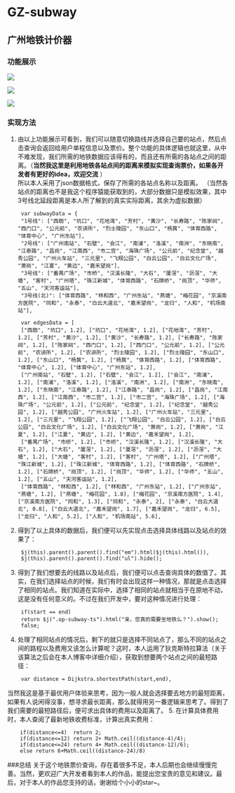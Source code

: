 # GZ-subway
广州地铁计价器
---
### 功能展示
![](http://orfhfxx0r.bkt.clouddn.com/subway/s1.png)

![](http://orfhfxx0r.bkt.clouddn.com/subway/s2.png)

![](http://orfhfxx0r.bkt.clouddn.com/subway/s3.png)
### 实现方法

1. 由以上功能展示可看到，我们可以随意切换路线并选择自己要的站点，然后点击查询会返回给用户单程信息以及票价。整个功能的具体逻辑也就这里，从中不难发现，我们所需的地铁数据应该得有的，而且还有所需的各站点之间的距离。（**当然我这里是利用地铁各站点间的距离来模拟实现查询票价，如果各开发者有更好的idea，欢迎交流** ）   
所以本人采用了json数据格式，保存了所需的各站点名称以及距离。
（当然各站点的距离也不是我这个程序猿能获取到的，大部分数据只是模拟效果，其中3号线北延段距离是本人所了解到的真实实际距离，其余为虚拟数据）

	
		var subwayData = {
    	"1号线": ["西朗", "坑口", "花地湾", "芳村", "黄沙", "长寿路", "陈家祠", "西门口", "公元前", "农讲所", "烈士陵园", "东山口", "杨箕", "体育西路", "体育中心", "广州东站"],
    	"2号线": ["广州南站", "石壁", "会江", "南浦", "洛溪", "南洲", "东晓南", "江泰路", "昌岗", "江南西", "市二宫", "海珠广场", "公元前", "纪念堂", "越秀公园", "广州火车站", "三元里", "飞翔公园", "白云公园", "白云文化广场", "萧岗", "江夏", "黄边", "嘉禾望岗"],
    	"3号线": ["番禺广场", "市桥", "汉溪长隆", "大石", "厦滘", "沥滘", "大塘", "客村", "广州塔", "珠江新城", "体育西路", "石牌桥", "岗顶", "华师", "五山", "天河客运站"],
    	"3号线(北)": ["体育西路", "林和西", "广州东站", "燕塘", "梅花园", "京溪南方医院", "同和", "永泰", "白云大道北", "嘉禾望岗", "龙归", "人和", "机场南站"],

		var edgesData = [
    	["西朗", "坑口", 1.2], ["坑口", "花地湾", 1.2], ["花地湾", "芳村", 1.2], ["芳村", "黄沙", 1.2], ["黄沙", "长寿路", 1.2], ["长寿路", "陈家祠", 1.2], ["陈家祠", "西门口", 1.2], ["西门口", "公元前", 1.2], ["公元前", "农讲所", 1.2], ["农讲所", "烈士陵园", 1.2], ["烈士陵园", "东山口", 1.2], ["东山口", "杨箕", 1.2], ["杨箕", "体育西路", 1.2], ["体育西路", "体育中心", 1.2], ["体育中心", "广州东站", 1.2],
    	["广州南站", "石壁", 1.2], ["石壁", "会江", 1.2], ["会江", "南浦", 1.2], ["南浦", "洛溪", 1.2], ["洛溪", "南洲", 1.2], ["南洲", "东晓南", 1.2], ["东晓南", "江泰路", 1.2], ["江泰路", "昌岗", 1.2], ["昌岗", "江南西", 1.2], ["江南西", "市二宫", 1.2], ["市二宫", "海珠广场", 1.2], ["海珠广场", "公元前", 1.2], ["公元前", "纪念堂", 1.2], ["纪念堂", "越秀公园", 1.2], ["越秀公园", "广州火车站", 1.2], ["广州火车站", "三元里", 1.2], ["三元里", "飞翔公园", 1.2], ["飞翔公园", "白云公园", 1.2], ["白云公园", "白云文化广场", 1.2], ["白云文化广场", "萧岗", 1.2], ["萧岗", "江夏", 1.2], ["江夏", "黄边", 1.2], ["黄边", "嘉禾望岗", 1.2],
    	["番禺广场", "市桥", 1.2], ["市桥", "汉溪长隆", 1.2], ["汉溪长隆", "大石", 1.2], ["大石", "厦滘", 1.2], ["厦滘", "沥滘", 1.2], ["沥滘", "大塘", 1.2], ["大塘", "客村", 1.2], ["客村", "广州塔", 1.2], ["广州塔", "珠江新城", 1.2], ["珠江新城", "体育西路", 1.2], ["体育西路", "石牌桥", 1.2], ["石牌桥", "岗顶", 1.2], ["岗顶", "华师", 1.2], ["华师", "五山", 1.2], ["五山", "天河客运站", 1.2],
    	["体育西路", "林和西", 1.2], ["林和西", "广州东站", 1.2], ["广州东站", "燕塘", 1.2], ["燕塘", "梅花园", 1.8], ["梅花园", "京溪南方医院", 1.4], ["京溪南方医院", "同和", 1.3], ["同和", "永泰", 2], ["永泰", "白云大道北", 0.8], ["白云大道北", "嘉禾望岗", 1.7], ["嘉禾望岗", "龙归", 6.5], ["龙归", "人和", 5.2], ["人和", "机场南站", 5.6],

2. 得到了以上具体的数据后，我们便可以先实现点击选择具体线路以及站点的效果了：
 
		$j(this).parent().parent().find("em").html($j(this).html()),
		$j(this).parent().parent().find("ul").hide();
3. 得到了我们想要去的线路以及站点后，我们便可以点击查询具体的数值了。其实，在我们选择站点的时候，我们有时会出现这样一种情况，那就是点击选择了相同的站点。我们知道在实际中，选择了相同的站点就相当于在原地不动，这是没有任何意义的。不过在我们开发中，要对这种情况进行处理：

		if(start == end)
    	return $j(".op-subway-ts").html("亲，您真的需要坐地铁么？").show();
		false;

4. 处理了相同站点的情况后，剩下的就只是选择不同站点了，那么不同的站点之间的路程以及费用又该怎么计算呢？这时，本人运用了狄克斯特拉算法（关于该算法之后会在本人博客中详细介绍），获取到想要两个站点之间的最短路径：

		var distance = Dijkstra.shortestPath(start,end),
当然我这是基于最优用户体验来思考，因为一般人就会选择要去地方的最短距离，如果有人说闲得没事，想寻求最长距离，那么就得用另一番逻辑来思考了。得到了我们需要的最短路径后，便可求出具体的费用以及距离了。
5. 在计算具体费用时，本人查阅了最新地铁收费标准，计算出真实费用：

		if(distance<=4)  return 2;
		if(distance<=12) return 2+ Math.ceil((distance-4)/4);
		if(distance<=24) return 4+ Math.ceil((distance-12)/6);
		else return 6+Math.ceil((distance-24)/8)


###总结
关于这个地铁票价查询，存在着很多不足，本人后期也会继续慢慢完善。当然，更欢迎广大开发者看到本人的作品，能提出您宝贵的意见和建议。最后，对于本人的作品您支持的话，谢谢给个小小的star~。
